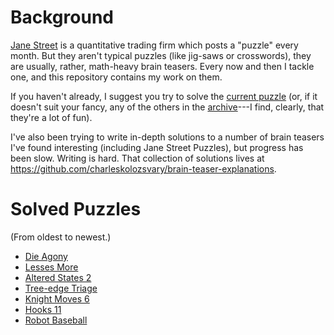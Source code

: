 # Background
[Jane Street](https://www.janestreet.com) is a quantitative trading firm which posts a "puzzle" every month. But they aren't typical puzzles (like jig-saws or crosswords), they are usually, rather, math-heavy brain teasers. Every now and then I tackle one, and this repository contains my work on them. 

If you haven't already, I suggest you try to solve the [current puzzle](https://www.janestreet.com/puzzles/current-puzzle/) (or, if it doesn't suit your fancy, any of the others in the [archive](https://www.janestreet.com/puzzles/archive/)---I find, clearly, that they're a lot of fun).

I've also been trying to write in-depth solutions to a number of brain teasers I've found interesting (including Jane Street Puzzles), but progress has been slow. Writing is hard. That collection of solutions lives at https://github.com/charleskolozsvary/brain-teaser-explanations. 

# Solved Puzzles
(From oldest to newest.)
- [Die Agony](./die-agony)
- [Lesses More](./lesses-more)
- [Altered States 2](./altered-states2)
- [Tree-edge Triage](./tree-edge-triage)
- [Knight Moves 6](./knight-moves6)
- [Hooks 11](./hooks11)
- [Robot Baseball](./robot-baseball)
